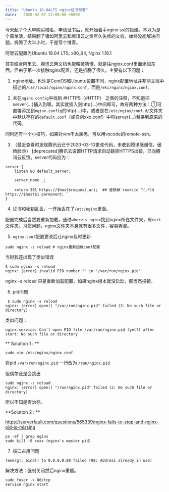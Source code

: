 ```yaml
---
title: "Ubuntu 18.04LTS nginx证书部署"
date:   2020-02-07 22:00:00 +0800
---
```


今天起了个大早购买域名、申请证书后，就开始着手nginx ssl的搭建。本以为是个简单活，结果翻了诸如阿里云和腾讯云之类年久失修的文档，始终没能解决问题。折腾了大半小时，于是写个博客。

阿里云配置为Ubuntu 18.04 LTS, x86_64, Nginx 1.16.1 

其实结合阿里云、腾讯云两文档也能略微猜懂，就是往nginx.conf里面添加东西。但由于第一次接触nginx配置，还是折腾了很久。主要有以下问题：

1. nginx地址。也许是CentOS和Ubuntu设置不同，nginx配置地址并非两文档中描述的`/usr/local/nginx/nginx.conf`，而是`/etc/nginx/nginx.conf`。

2. 未在`nginx.config`中找到 #HTTPS（#HTTP） 之类的注释，不知道把server{...}插入到哪。其实就插入到http{...}中间即可。故有两种方法：①可直接添加到`nginx.config`的http{...}中，或者是在`/etc/nginx/conf.d/`文件夹中默认存在的`default.conf`（或自创xxx.conf）中将server{...}替换到原来的代码。

同时还有一个小技巧，如果对vim不太熟悉，可以用vscode的remote-ssh。

3. （最近查看时发现腾讯云已于2020-03-10更改代码，未收到腾讯感谢信，傲娇脸😕）
   [deprecated]腾讯云设置HTTP请求自动跳转HTTPS出错，已向腾讯云反馈。server代码应为：

```
server {
    listen 80 default_server;

    server_name _;

    return 301 https://$host$request_uri;  ## 替换掉`rewrite ^(.*)$ https://$host$1 permanent; `
}
```


4. 证书和秘钥乱丢。一开始丢在了`/etc/nginx`里面。

配置完成后当然要重新加载，通过`whereis nginx`找到nginx所在文件夹，有`cert`文件夹。习惯问题，nginx文件夹本身就有很多文件，容易弄混。

5. `nginx.conf`配置更改后让nginx及时更新

```
sudo nginx -s reload # nginx重新加载conf配置
```

当时我还出现了类似错误

```
$ sudo nginx -s reload
nginx: [error] invalid PID number "" in "/var/run/nginx.pid"
```

nginx -s reload 只是重新加载配置，如果nginx根本就没启动，那当然报错。

6. pid问题
```
 $ sudo nginx -s reload
nginx: [error] open() "/var/run/nginx.pid" failed (2: No such file or directory)
```

类似问题： 
```
nginx.service: Can't open PID file /var/run/nginx.pid (yet?) after start: No such file or directory
```

** Solution 1 : **

```
sudo vim /etc/nginx/nginx.conf
```
将pid `/var/run/nginx.pid` 一行改为 `/run/nginx.pid`

但偶尔还是会跳出

```
sudo nginx -s reload          
nginx: [error] open() "/run/nginx.pid" failed (2: No such file or directory)
```

所以不知是否治标。

**Solution 2 : **

https://serverfault.com/questions/565339/nginx-fails-to-stop-and-nginx-pid-is-missing

```
ps -ef | grep nginx
sudo kill -9 xxxx (nginx's master pid)
```

7. 端口占用问题
```
[emerg]: bind() to 0.0.0.0:80 failed (98: Address already in use)
```

解决方法：强制关闭然后nginx重启。

```
sudo fuser -k 80/tcp
service nginx start
```
